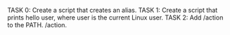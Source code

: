 TASK 0: Create a script that creates an alias.
TASK 1: Create a script that prints hello user, where  user is the current Linux user.
TASK 2: Add /action to the PATH. /action. 
